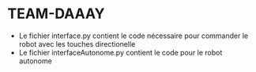 # TEAM-DAAAY

 - Le fichier interface.py contient le code nécessaire pour commander le robot avec les touches directionelle
 - Le fichier interfaceAutonome.py contient le code pour le robot autonome
